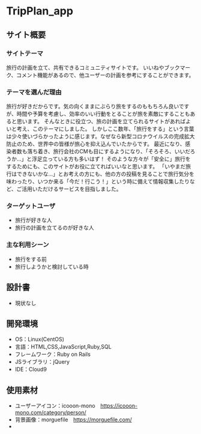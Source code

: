 # TripPlan_app

## サイト概要
### サイトテーマ
旅行の計画を立て、共有できるコミュニティサイトです。
いいねやブックマーク、コメント機能があるので、他ユーザーの計画を参考にすることができます。

### テーマを選んだ理由
旅行が好きだからです。気の向くままにぶらり旅をするのももちろん良いですが、時間や予算を考慮し、効率のいい行動をとることが旅を素敵にすることもあると思います。
そんなときに役立つ、旅の計画を立てられるサイトがあればよいと考え、このテーマにしました。
しかしここ数年、「旅行をする」という言葉は少々使いづらかったように感じます。なぜなら新型コロナウイルスの完成拡大防止のため、世界中の皆様が旅心を抑え込んでいたからです。
最近になり、感染者数も落ち着き、旅行会社のCMも目にするようになり、「そろそろ、いいだろうか…」と浮足立っている方も多いはず！
そのような方々が「安全に」旅行をするためにも、このサイトがお役に立てればいいなと思います。
「いやまだ旅行はできないかな…」とお考えの方にも、他の方の投稿を見ることで旅行気分を味わったり、いつか来る「今だ！行こう！」という時に備えて情報収集したりなど、ご活用いただけるサービスを目指しました。

### ターゲットユーザ
- 旅行が好きな人
- 旅行の計画を立てるのが好きな人

### 主な利用シーン
- 旅行をする前
- 旅行しようかと検討している時

## 設計書
- 現状なし

## 開発環境
- OS：Linux(CentOS)
- 言語：HTML,CSS,JavaScript,Ruby,SQL
- フレームワーク：Ruby on Rails
- JSライブラリ：jQuery
- IDE：Cloud9

## 使用素材
- ユーザーアイコン：icooon-mono　https://icooon-mono.com/category/person/
- 背景画像：morguefile　https://morguefile.com/
- 
